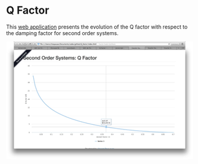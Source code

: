 # Q Factor

This [web application](http://vincentchoqueuse.github.io/Qfactor_webapp) presents the evolution of the Q factor with respect to the damping factor for second order systems.

![Q Factor Application](screenshot.jpg)
